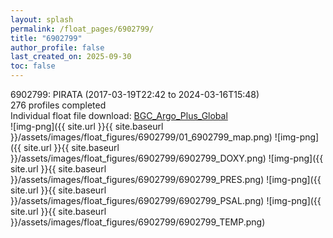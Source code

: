 ```yaml
---
layout: splash
permalink: /float_pages/6902799/
title: "6902799"
author_profile: false
last_created_on: 2025-09-30
toc: false
---
```

 
6902799: PIRATA (2017-03-19T22:42 to 2024-03-16T15:48)\
276 profiles completed\
Individual float file download: [BGC_Argo_Plus_Global](https://ftp.soest.hawaii.edu/bgc_argo_plus/Individual_Floats/outliers_removed/6902799_Sprof_processed.nc)\
![img-png]({{ site.url }}{{ site.baseurl }}/assets/images/float_figures/6902799/01_6902799_map.png)
![img-png]({{ site.url }}{{ site.baseurl }}/assets/images/float_figures/6902799/6902799_DOXY.png)
![img-png]({{ site.url }}{{ site.baseurl }}/assets/images/float_figures/6902799/6902799_PRES.png)
![img-png]({{ site.url }}{{ site.baseurl }}/assets/images/float_figures/6902799/6902799_PSAL.png)
![img-png]({{ site.url }}{{ site.baseurl }}/assets/images/float_figures/6902799/6902799_TEMP.png)
